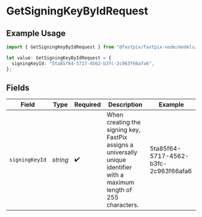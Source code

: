 # GetSigningKeyByIdRequest

## Example Usage

```typescript
import { GetSigningKeyByIdRequest } from "@fastpix/fastpix-node/models/operations";

let value: GetSigningKeyByIdRequest = {
  signingKeyId: "5ta85f64-5717-4562-b3fc-2c963f66afa6",
};
```

## Fields

| Field                                                                                                                    | Type                                                                                                                     | Required                                                                                                                 | Description                                                                                                              | Example                                                                                                                  |
| ------------------------------------------------------------------------------------------------------------------------ | ------------------------------------------------------------------------------------------------------------------------ | ------------------------------------------------------------------------------------------------------------------------ | ------------------------------------------------------------------------------------------------------------------------ | ------------------------------------------------------------------------------------------------------------------------ |
| `signingKeyId`                                                                                                           | *string*                                                                                                                 | :heavy_check_mark:                                                                                                       | When creating the signing key, FastPix assigns a universally unique identifier with a maximum length of 255 characters.  | 5ta85f64-5717-4562-b3fc-2c963f66afa6                                                                                     |